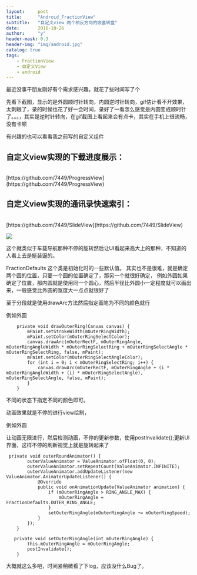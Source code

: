 ```yaml
---
layout:     post
title:      "Android_FractionView"
subtitle:   "自定义view 两个相反方向的嵌套转盘"
date:       2016-10-26
author:     "y"
header-mask: 0.3
header-img: "img/android.jpg"
catalog: true
tags:
    - FractionView
    - 自定义View
    - android
---
```


最近没事干朋友刚好有个需求感兴趣，就花了些时间写了个

先看下截图，显示的是外圆顺时针转向，内圆逆时针转向，gif估计看不开效果，太刺眼了，录的时候也花了好一会时间，录好了一看怎么感觉是内圆变成顺时针了。。。，其实是逆时针转向，在gif截图上看起来会有点卡，其实在手机上很流畅，没有卡顿

有兴趣的也可以看看我之前写的自定义组件

## 自定义view实现的下载进度展示：
<br>
[https://github.com/7449/ProgressView](https://github.com/7449/ProgressView)

## 自定义view实现的通讯录快速索引：
<br>
[https://github.com/7449/SlideView](https://github.com/7449/SlideView)


![](http://i.imgur.com/AnwcO44.gif)

这个就类似于车载导航那种不停的旋转然后让UI看起来高大上的那种，不知道的人看上去是挺装逼的。


FractionDefaults 这个类是初始化时的一些默认值。
其实也不是很难，就是确定两个圆的位置，只要一个圆的位置确定了，那另一个就很好确定，
例如外圆如果确定了位置，那内圆就是使用同一个圆心，然后半径比外圆小一定程度就可以画出来，一般感觉比外圆的宽度大一点点就很好了

至于分段就是使用drawArc方法然后指定画笔为不同的颜色就行

例如外圆

	    private void drawOuterRing(Canvas canvas) {
	        mPaint.setStrokeWidth(mOuterRingWidth);
	        mPaint.setColor(mOuterRingSelectColor);
	        canvas.drawArc(mOuterRectF, mOuterRingAngle, mOuterRingAngleWidth * mOuterRingSelectRing + mOuterRingSelectAngle * mOuterRingSelectRing, false, mPaint);
	        mPaint.setColor(mOuterRingSelectAngleColor);
	        for (int i = 0; i < mOuterRingSelectRing; i++) {
	            canvas.drawArc(mOuterRectF, mOuterRingAngle + (i * mOuterRingAngleWidth + (i) * mOuterRingSelectAngle), mOuterRingSelectAngle, false, mPaint);
	        }
	    }


不同的状态下指定不同的颜色即可。

动画效果就是不停的进行view绘制，

例如外圆

让动画无限进行，然后检测动画，不停的更新参数，使用postInvalidate();更新UI界面，这样不停的刷新视觉上就是旋转起来了


	 private void outerRoundAnimator() {
	        outerValueAnimator = ValueAnimator.ofFloat(0, 0);
	        outerValueAnimator.setRepeatCount(ValueAnimator.INFINITE);
	        outerValueAnimator.addUpdateListener(new ValueAnimator.AnimatorUpdateListener() {
	            @Override
	            public void onAnimationUpdate(ValueAnimator animation) {
	                if (mOuterRingAngle > RING_ANGLE_MAX) {
	                    mOuterRingAngle = FractionDefaults.OUTER_RING_ANGLE;
	                }
	                setOuterRingAngle(mOuterRingAngle += mOuterRingSpeed);
	            }
	        });
	    }

	   private void setOuterRingAngle(int mOuterRingAngle) {
	        this.mOuterRingAngle = mOuterRingAngle;
	        postInvalidate();
	    }

大概就这么多吧，时间紧稍微看了下log，应该没什么Bug了。